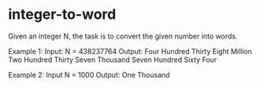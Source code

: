 # integer-to-word
Given an integer N, the task is to convert the given number into words.

Example 1:
Input: N = 438237764
Output: Four Hundred Thirty Eight Million Two Hundred Thirty Seven Thousand Seven Hundred Sixty Four

Example 2:
Input N = 1000
Output: One Thousand

